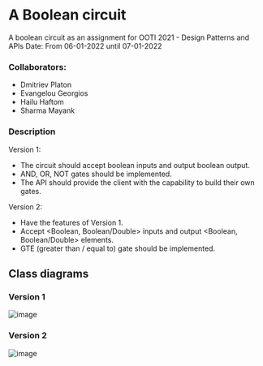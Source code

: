 # A Boolean circuit
A boolean circuit as an assignment for OOTI 2021 - Design Patterns and APIs
Date: From 06-01-2022 until 07-01-2022

### Collaborators:
- Dmitriev Platon
- Evangelou Georgios
- Hailu Haftom
- Sharma Mayank

### Description
Version 1:
- The circuit should accept boolean inputs and output boolean output.
- AND, OR, NOT gates should be implemented.
- The API should provide the client with the capability to build their own gates.

Version 2:
- Have the features of Version 1.
- Accept <Boolean, Boolean/Double> inputs and output <Boolean, Boolean/Double> elements.
- GTE (greater than / equal to) gate should be implemented.

## Class diagrams
### Version 1
![image](https://user-images.githubusercontent.com/17727411/149310271-bb7a37a5-1202-4ca0-859e-a2b7644cf132.png)

### Version 2 
![image](https://user-images.githubusercontent.com/17727411/149310283-e0fc0140-a5f6-41a9-9b60-1c8c588fc746.png)
